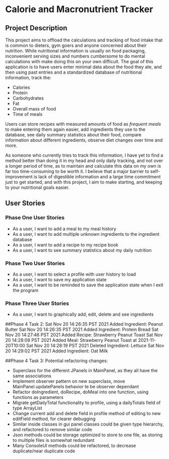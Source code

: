 # Calorie and Macronutrient Tracker

## Project Description

This project aims to offload the calculations and tracking of food intake that is common to dieters, gym goers and 
anyone concerned about their nutrition. While nutritional information is usually on food packaging, inconvenient serving
sizes and numbers cumbersome to do mental calculations with make doing this on your own difficult. The goal of this 
application is to have users enter minimal data about the food they ate, and then using past entries and a standardized 
database of nutritional information, track the:

- Calories
- Protein
- Carbohydrates
- Fat
- Overall mass of food
- Time of meals

Users can store recipes with measured amounts of food as *frequent meals* to make entering them again easier, add 
ingredients they use to the database, see daily summary statistics about their food, compare information about different
ingredients, observe diet changes over time and more. 

As someone who currently tries to track this information, I have yet to find a method better than doing it in my head 
and only daily tracking, and not over a longer period of time, as to maintain and calculate this data on my own is far 
too time-consuming to be worth it. I believe that a major barrier to self-improvement is lack of digestible information
and a large time commitment just to get started, and with this project, I aim to make starting, and keeping to your 
nutritional goals easier.

## User Stories

### Phase One User Stories
- As a user, I want to add a meal to my meal history
- As a user, I want to add multiple unknown ingredients to the ingredient database
- As a user, I want to add a recipe to my recipe book
- As a user, I want to see summary statistics about my daily nutrition

### Phase Two User Stories
- As a user, I want to select a profile with user history to load
- As a user, I want to save my application state
- As a user, I want to be reminded to save the application state when I exit the program

### Phase Three User Stories
- As a user, I want to graphically add, edit, delete and see ingredients


##Phase 4 Task 2:
Sat Nov 20 14:26:35 PST 2021
Added Ingredient: Peanut Butter
Sat Nov 20 14:26:35 PST 2021
Added Ingredient: Protein Bread
Sat Nov 20 14:27:46 PST 2021
Added Recipe: Strawberry Peanut Toast
Sat Nov 20 14:28:08 PST 2021
Added Meal: Strawberry Peanut Toast at 2021-11-20T10:00
Sat Nov 20 14:28:19 PST 2021
Deleted Ingredient: Lettuce
Sat Nov 20 14:29:02 PST 2021
Added Ingredient: Oat Milk

##Phase 4 Task 3:
Potential refactoring changes:
- Superclass for the different JPanels in MainPanel, as they all have the same associations
- Implement observer pattern on new superclass, move MainPanel.updatePanels behavior te be observer dependant
- Refactor doIngredient, doRecipe, doMeal into one function, using functions as parameters
- Migrate getDailyTotal functionality to profile, using a dailyTotals field of type ArrayList<Portion> 
- Change current add and delete field in profile method of editing to new editField method, for clearer debugging
- Similar inside classes in gui panel classes could be given type hierarchy, and refactored to remove similar code
- Json methods could be storage optimized to store to one file, as storing to multiple files is somewhat redundant
- Many ConsoleUI methods could be refactored, to decrease duplicate/near duplicate code
